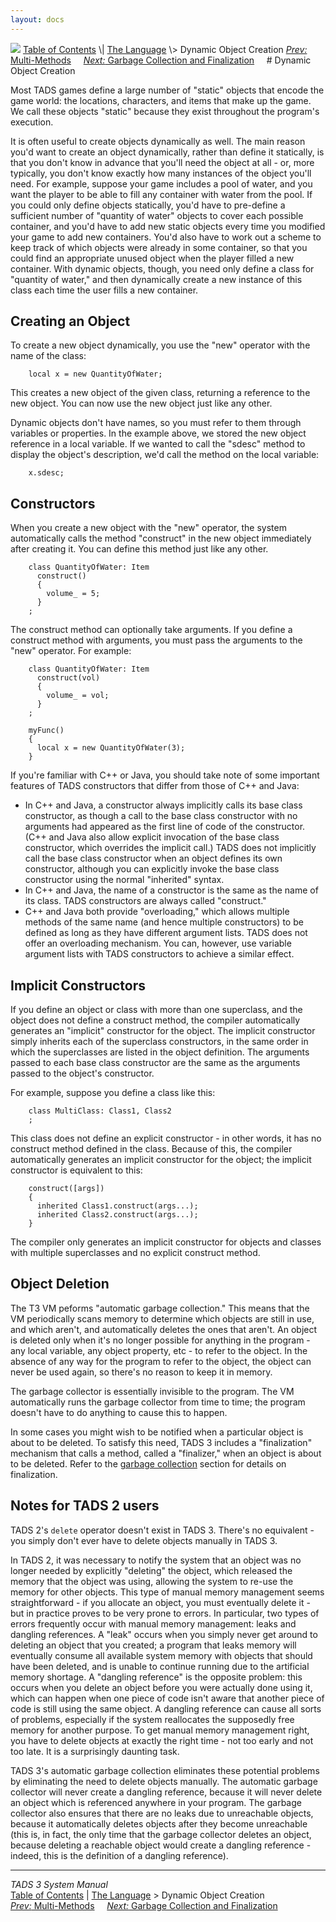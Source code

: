 ```yaml
---
layout: docs
---
```



<img src="topbar.jpg" data-border="0" />
<a href="toc.html" class="nav">Table of Contents</a> \|
<a href="langsec.html" class="nav">The Language</a> \> Dynamic Object
Creation  
<span class="navnp"><a href="multmeth.html" class="nav"><em>Prev:</em> Multi-Methods</a>
    <a href="gc.html" class="nav"><em>Next:</em> Garbage Collection and
Finalization</a>     </span>
# Dynamic Object Creation

Most TADS games define a large number of "static" objects that encode
the game world: the locations, characters, and items that make up the
game. We call these objects "static" because they exist throughout the
program's execution.

It is often useful to create objects dynamically as well. The main
reason you'd want to create an object dynamically, rather than define it
statically, is that you don't know in advance that you'll need the
object at all - or, more typically, you don't know exactly how many
instances of the object you'll need. For example, suppose your game
includes a pool of water, and you want the player to be able to fill any
container with water from the pool. If you could only define objects
statically, you'd have to pre-define a sufficient number of "quantity of
water" objects to cover each possible container, and you'd have to add
new static objects every time you modified your game to add new
containers. You'd also have to work out a scheme to keep track of which
objects were already in some container, so that you could find an
appropriate unused object when the player filled a new container. With
dynamic objects, though, you need only define a class for "quantity of
water," and then dynamically create a new instance of this class each
time the user fills a new container.

## Creating an Object

To create a new object dynamically, you use the "new" operator with the
name of the class:

```
    local x = new QuantityOfWater;
```

This creates a new object of the given class, returning a reference to
the new object. You can now use the new object just like any other.

Dynamic objects don't have names, so you must refer to them through
variables or properties. In the example above, we stored the new object
reference in a local variable. If we wanted to call the "sdesc" method
to display the object's description, we'd call the method on the local
variable:

```
    x.sdesc;
```

## Constructors

When you create a new object with the "new" operator, the system
automatically calls the method "construct" in the new object immediately
after creating it. You can define this method just like any other.

```
    class QuantityOfWater: Item
      construct()
      {
        volume_ = 5;
      }
    ;
```

The construct method can optionally take arguments. If you define a
construct method with arguments, you must pass the arguments to the
"new" operator. For example:

```
    class QuantityOfWater: Item
      construct(vol)
      {
        volume_ = vol;
      }
    ;

    myFunc()
    {
      local x = new QuantityOfWater(3);
    }
```

If you're familiar with C++ or Java, you should take note of some
important features of TADS constructors that differ from those of C++
and Java:

- In C++ and Java, a constructor always implicitly calls its base class
  constructor, as though a call to the base class constructor with no
  arguments had appeared as the first line of code of the constructor.
  (C++ and Java also allow explicit invocation of the base class
  constructor, which overrides the implicit call.) TADS does not
  implicitly call the base class constructor when an object defines its
  own constructor, although you can explicitly invoke the base class
  constructor using the normal "inherited" syntax.
- In C++ and Java, the name of a constructor is the same as the name of
  its class. TADS constructors are always called "construct."
- C++ and Java both provide "overloading," which allows multiple methods
  of the same name (and hence multiple constructors) to be defined as
  long as they have different argument lists. TADS does not offer an
  overloading mechanism. You can, however, use variable argument lists
  with TADS constructors to achieve a similar effect.

## Implicit Constructors

If you define an object or class with more than one superclass, and the
object does not define a construct method, the compiler automatically
generates an "implicit" constructor for the object. The implicit
constructor simply inherits each of the superclass constructors, in the
same order in which the superclasses are listed in the object
definition. The arguments passed to each base class constructor are the
same as the arguments passed to the object's constructor.

For example, suppose you define a class like this:

```
    class MultiClass: Class1, Class2
    ;
```

This class does not define an explicit constructor - in other words, it
has no construct method defined in the class. Because of this, the
compiler automatically generates an implicit constructor for the object;
the implicit constructor is equivalent to this:

```
    construct([args])
    {
      inherited Class1.construct(args...);
      inherited Class2.construct(args...);
    }
```

The compiler only generates an implicit constructor for objects and
classes with multiple superclasses and no explicit construct method.

## Object Deletion

The T3 VM peforms "automatic garbage collection." This means that the VM
periodically scans memory to determine which objects are still in use,
and which aren't, and automatically deletes the ones that aren't. An
object is deleted only when it's no longer possible for anything in the
program - any local variable, any object property, etc - to refer to the
object. In the absence of any way for the program to refer to the
object, the object can never be used again, so there's no reason to keep
it in memory.

The garbage collector is essentially invisible to the program. The VM
automatically runs the garbage collector from time to time; the program
doesn't have to do anything to cause this to happen.

In some cases you might wish to be notified when a particular object is
about to be deleted. To satisfy this need, TADS 3 includes a
"finalization" mechanism that calls a method, called a "finalizer," when
an object is about to be deleted. Refer to the [garbage
collection](gc.html) section for details on finalization.

## Notes for TADS 2 users

TADS 2's `delete` operator doesn't exist in TADS
3. There's no equivalent - you simply don't ever have to delete objects
manually in TADS 3.

In TADS 2, it was necessary to notify the system that an object was no
longer needed by explicitly "deleting" the object, which released the
memory that the object was using, allowing the system to re-use the
memory for other objects. This type of manual memory management seems
straightforward - if you allocate an object, you must eventually delete
it - but in practice proves to be very prone to errors. In particular,
two types of errors frequently occur with manual memory management:
leaks and dangling references. A "leak" occurs when you simply never get
around to deleting an object that you created; a program that leaks
memory will eventually consume all available system memory with objects
that should have been deleted, and is unable to continue running due to
the artificial memory shortage. A "dangling reference" is the opposite
problem: this occurs when you delete an object before you were actually
done using it, which can happen when one piece of code isn't aware that
another piece of code is still using the same object. A dangling
reference can cause all sorts of problems, especially if the system
reallocates the supposedly free memory for another purpose. To get
manual memory management right, you have to delete objects at exactly
the right time - not too early and not too late. It is a surprisingly
daunting task.

TADS 3's automatic garbage collection eliminates these potential
problems by eliminating the need to delete objects manually. The
automatic garbage collector will never create a dangling reference,
because it will never delete an object which is referenced anywhere in
your program. The garbage collector also ensures that there are no leaks
due to unreachable objects, because it automatically deletes objects
after they become unreachable (this is, in fact, the only time that the
garbage collector deletes an object, because deleting a reachable object
would create a dangling reference - indeed, this is the definition of a
dangling reference).



------------------------------------------------------------------------



*TADS 3 System Manual*  
<a href="toc.html" class="nav">Table of Contents</a> \|
<a href="langsec.html" class="nav">The Language</a> \> Dynamic Object
Creation  
<span class="navnp"><a href="multmeth.html" class="nav"><em>Prev:</em> Multi-Methods</a>
    <a href="gc.html" class="nav"><em>Next:</em> Garbage Collection and
Finalization</a>     </span>


